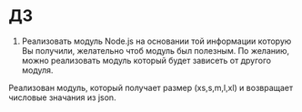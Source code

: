 # ДЗ
1. Реализовать модуль Node.js на основании той информации которую Вы получили, желательно чтоб модуль был полезным. По желанию, можно реализовать модуль который будет зависеть от другого модуля.

Реализован модуль, который получает размер (xs,s,m,l,xl) и возвращает числовые значания из json.